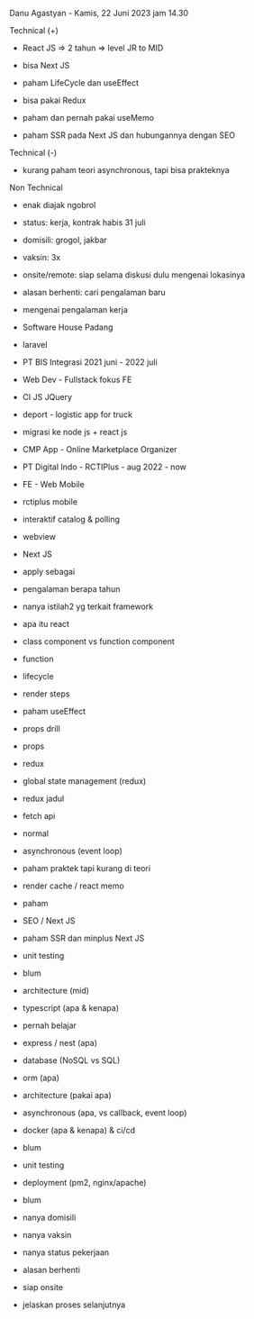 Danu Agastyan - Kamis, 22 Juni 2023 jam 14.30   
  
Technical (+)

- React JS => 2 tahun => level JR to MID  
    
- bisa Next JS  
    
- paham LifeCycle dan useEffect  
    
- bisa pakai Redux  
    
- paham dan pernah pakai useMemo  
    
- paham SSR pada Next JS dan hubungannya dengan SEO  
    

Technical (-)  

- kurang paham teori asynchronous, tapi bisa prakteknya  
    

Non Technical  

- enak diajak ngobrol  
    
- status: kerja, kontrak habis 31 juli  
    
- domisili: grogol, jakbar  
    
- vaksin: 3x  
    
- onsite/remote: siap selama diskusi dulu mengenai lokasinya  
    
- alasan berhenti: cari pengalaman baru  
    

  

  

- mengenai pengalaman kerja  
    

- Software House Padang  
    

- laravel  
    

- PT BIS Integrasi 2021 juni - 2022 juli  
    

- Web Dev - Fullstack fokus FE  
    
- CI JS JQuery  
    
- deport - logistic app for truck  
    
- migrasi ke node js + react js  
    
- CMP App - Online Marketplace Organizer  
    

- PT Digital Indo - RCTIPlus - aug 2022 - now  
    

- FE - Web Mobile  
    
- rctiplus mobile  
    
- interaktif catalog & polling  
    
- webview  
    
- Next JS  
    

- apply sebagai  
    
- pengalaman berapa tahun  
    
- nanya istilah2 yg terkait framework  
    

- apa itu react  
    
- class component vs function component  
    

- function  
    

- lifecycle  
    

- render steps  
    
- paham useEffect  
    

- props drill  
    

- props  
    
- redux  
    

- global state management (redux)  
    

- redux jadul  
    

- fetch api  
    

- normal  
    

- asynchronous (event loop)  
    

- paham praktek tapi kurang di teori  
    

- render cache / react memo  
    

- paham  
    

- SEO / Next JS  
    

- paham SSR dan minplus Next JS  
    

- unit testing  
    

- blum  
    

- architecture (mid)  
    

- typescript (apa & kenapa)  
    

- pernah belajar  
    

- express / nest (apa)  
    
- database (NoSQL vs SQL)  
    
- orm (apa)  
    
- architecture (pakai apa)  
    
- asynchronous (apa, vs callback, event loop)  
    
- docker (apa & kenapa) & ci/cd  
    

- blum  
    

- unit testing  
    
- deployment (pm2, nginx/apache)  
    

- blum  
    

- nanya domisili  
    
- nanya vaksin  
    
- nanya status pekerjaan  
    
- alasan berhenti  
    
- siap onsite  
    
- jelaskan proses selanjutnya